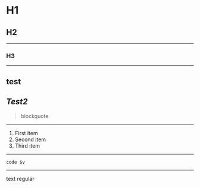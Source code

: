 # H1

## H2

---

### H3

---

## **test**

## **_Test2_**

> blockquote

---

1. First item
2. Second item
3. Third item

---

`code $v`

---

text regular
